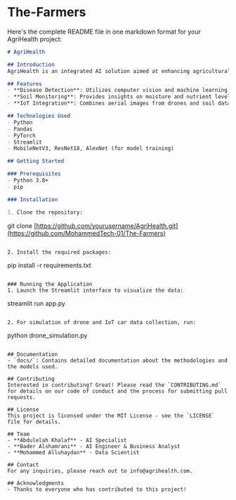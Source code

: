 # The-Farmers
Here's the complete README file in one markdown format for your AgriHealth project:

```markdown
# AgriHealth

## Introduction
AgriHealth is an integrated AI solution aimed at enhancing agricultural productivity through advanced detection of plant diseases and continuous monitoring of soil health. By leveraging the power of drones, IoT devices, and machine learning models, this platform enables farmers to make informed decisions that lead to higher crop yields and lower costs.

## Features
- **Disease Detection**: Utilizes computer vision and machine learning to identify plant diseases early, helping prevent their spread.
- **Soil Monitoring**: Provides insights on moisture and nutrient levels, ensuring optimal conditions for crop growth.
- **IoT Integration**: Combines aerial images from drones and soil data from IoT-enabled cars for comprehensive field management.

## Technologies Used
- Python
- Pandas
- PyTorch
- Streamlit
- MobileNetV3, ResNet18, AlexNet (for model training)

## Getting Started

### Prerequisites
- Python 3.8+
- pip

### Installation

1. Clone the repository:
   ```
   git clone [https://github.com/yourusername/AgriHealth.git](https://github.com/MohammedTech-01/The-Farmers)
   ```

2. Install the required packages:
   ```
   pip install -r requirements.txt
   ```

### Running the Application
1. Launch the Streamlit interface to visualize the data:
   ```
   streamlit run app.py
   ```

2. For simulation of drone and IoT car data collection, run:
   ```
   python drone_simulation.py
   ```

## Documentation
- `docs/`: Contains detailed documentation about the methodologies and the models used.

## Contributing
Interested in contributing? Great! Please read the `CONTRIBUTING.md` for details on our code of conduct and the process for submitting pull requests.

## License
This project is licensed under the MIT License - see the `LICENSE` file for details.

## Team
- **Abdulelah Khalaf** - AI Specialist
- **Bader Alshamrani** - AI Engineer & Business Analyst
- **Mohammed Alluhaydan** - Data Scientist

## Contact
For any inquiries, please reach out to info@agrihealth.com.

## Acknowledgments
- Thanks to everyone who has contributed to this project!
```
